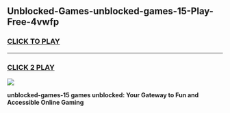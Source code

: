 
## Unblocked-Games-unblocked-games-15-Play-Free-4vwfp
<h3>
<a href="https://premium76.site?title=unblocked-games-15&ref=18A1">CLICK TO PLAY</a></h3>
<hr>

<h3>
<a href="https://premium76.site?title=unblocked-games-15&ref=18A1">CLICK 2 PLAY</a>
  
</h3>

<a href="https://premium76.site?title=unblocked-games-15&ref=18A1"><img src="https://clearcache.store/games.png"></a>


**unblocked-games-15 games unblocked: Your Gateway to Fun and Accessible Online Gaming**
